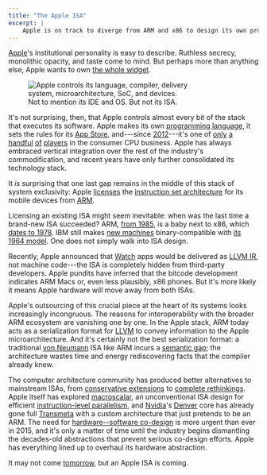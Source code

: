 ```yaml
---
title: "The Apple ISA"
excerpt: |
    Apple is on track to diverge from ARM and x86 to design its own proprietary instruction set. This good for the future of hardware--software co-design.
---
```

[Apple][]'s institutional personality is easy to describe. Ruthless secrecy, monolithic opacity, and taste come to mind. But perhaps more than anything else, Apple wants to own [the whole widget][whole widget].

<figure style="max-width: 325px;">
<img src="{{ site.base }}/media/applestack.svg" alt="Apple controls its language, compiler, delivery system, microarchitecture, SoC, and devices. Not to mention its IDE and OS. But not its ISA.">
</figure>

It's not surprising, then, that Apple controls almost every bit of the stack that executes its software. Apple makes its own [programming language][swift], it sets the rules for its [App Store][], and---since [2012][a6]---it's one of [only][intel] [a][amd] [handful][arm] [of][qualcomm] [players][nvidia] in the consumer CPU business. Apple has always embraced vertical integration over the rest of the industry's commodification, and recent years have only further consolidated its technology stack.

It *is* surprising that one last gap remains in the middle of this stack of system exclusivity: Apple [licenses][armlicense] the [instruction set architecture][isa] for its mobile devices from [ARM][].

Licensing an existing ISA might seem inevitable: when was the last time a brand-new ISA succeeded? ARM, [from 1985][armwiki], is a baby next to x86, which [dates to 1978][x86]. IBM still makes [new machines][systemz] binary-compatible with [its 1964 model][s360]. One does not simply walk into ISA design.

Recently, Apple announced that [Watch][] apps would be delivered as [LLVM IR][bitcode], not machine code---the ISA is completely hidden from third-party developers. Apple pundits have inferred that the bitcode development indicates ARM Macs or, even less plausibly, x86 phones. But it's more likely it means Apple hardware will move away from both ISAs.

Apple's outsourcing of this crucial piece at the heart of its systems looks increasingly incongruous. The reasons for interoperability with the broader ARM ecosystem are vanishing one by one. In the Apple stack, ARM today acts as a serialization format for [LLVM][] to convey information to the Apple microarchitecture. And it's certainly not the best serialization format: a traditional [von Neumann][] ISA like ARM incurs a [semantic gap][]; the architecture wastes time and energy rediscovering facts that the compiler already knew.

The computer architecture community has produced better alternatives to mainstream ISAs, from [conservative extensions][greendroid] to [complete rethinkings][trips]. Apple itself has explored [macroscalar][], an unconventional ISA design for efficient [instruction-level parallelism][ilp], and [Nvidia][]'s [Denver][] core has already gone full [Transmeta][] with a custom architecture that just pretends to be an ARM. The need for [hardware--software co-design][snapl] is more urgent than ever in 2015, and it's only a matter of time until the industry begins dismantling the decades-old abstractions that prevent serious co-design efforts. Apple has everything lined up to overhaul its hardware abstraction.

It may not come [tomorrow][sep9], but an Apple ISA is coming.

[whole widget]: https://www.youtube.com/watch?v=V0OpB5THBOg
[armlicense]: http://www.arm.com/products/buying-guide/licensing/index.php
[a6]: https://en.wikipedia.org/wiki/Apple_A6
[armwiki]: https://en.wikipedia.org/wiki/ARM_architecture
[x86]: https://en.wikipedia.org/wiki/X86
[systemz]: https://en.wikipedia.org/wiki/IBM_System_z
[s360]: https://en.wikipedia.org/wiki/IBM_System/360_architecture
[denver]: https://en.wikipedia.org/wiki/Project_Denver
[transmeta]: https://en.wikipedia.org/wiki/Transmeta
[sep9]: http://www.apple.com/apple-events/september-2015/
[snapl]: {{site.base}}/media/papers/cliche-snapl2015.pdf
[bitcode]: https://developer.apple.com/library/prerelease/watchos/documentation/IDEs/Conceptual/AppDistributionGuide/AppThinning/AppThinning.html#//apple_ref/doc/uid/TP40012582-CH35-SW2
[watch]: http://www.apple.com/watch/
[intel]: http://www.intel.com/
[qualcomm]: https://www.qualcomm.com/
[arm]: http://www.arm.com/
[nvidia]: http://www.nvidia.com/
[apple]: http://www.apple.com/
[app store]: https://twitter.com/AppStore
[amd]: http://www.amd.com/
[macroscalar]: {{site.base}}/blog/macroscalar.html
[isa]: https://en.wikipedia.org/wiki/Instruction_set
[semantic gap]: https://en.wikipedia.org/wiki/Semantic_gap
[llvm]: http://llvm.org/
[swift]: https://developer.apple.com/swift/
[greendroid]: http://greendroid.ucsd.edu
[trips]: http://www.cs.utexas.edu/users/cart/trips/publications/computer04.pdf
[von neumann]: https://en.wikipedia.org/wiki/Von_Neumann_architecture
[ilp]: https://en.wikipedia.org/wiki/Instruction-level_parallelism
